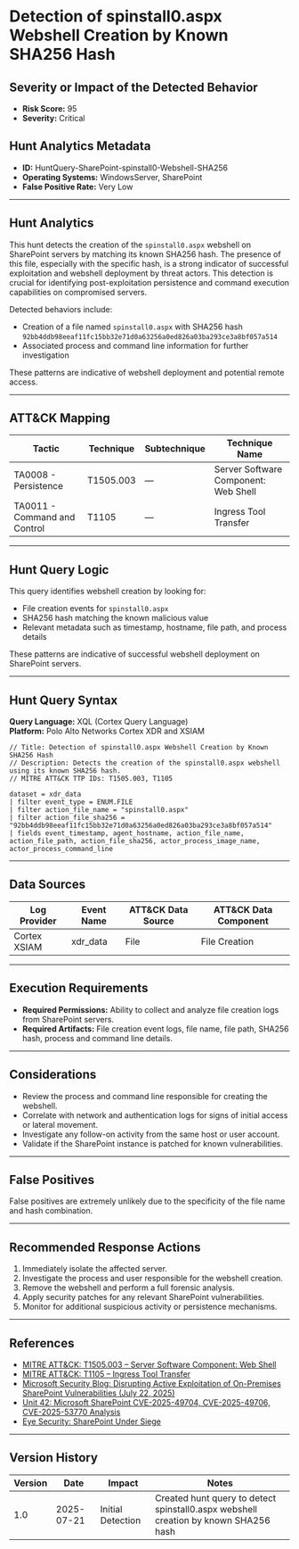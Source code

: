 # Detection of spinstall0.aspx Webshell Creation by Known SHA256 Hash

## Severity or Impact of the Detected Behavior
- **Risk Score:** 95
- **Severity:** Critical

## Hunt Analytics Metadata

- **ID:** HuntQuery-SharePoint-spinstall0-Webshell-SHA256
- **Operating Systems:** WindowsServer, SharePoint
- **False Positive Rate:** Very Low

---

## Hunt Analytics

This hunt detects the creation of the `spinstall0.aspx` webshell on SharePoint servers by matching its known SHA256 hash. The presence of this file, especially with the specific hash, is a strong indicator of successful exploitation and webshell deployment by threat actors. This detection is crucial for identifying post-exploitation persistence and command execution capabilities on compromised servers.

Detected behaviors include:

- Creation of a file named `spinstall0.aspx` with SHA256 hash `92bb4ddb98eeaf11fc15bb32e71d0a63256a0ed826a03ba293ce3a8bf057a514`
- Associated process and command line information for further investigation

These patterns are indicative of webshell deployment and potential remote access.

---

## ATT&CK Mapping

| Tactic                        | Technique   | Subtechnique | Technique Name                                 |
|------------------------------|-------------|--------------|-----------------------------------------------|
| TA0008 - Persistence         | T1505.003   | —            | Server Software Component: Web Shell           |
| TA0011 - Command and Control | T1105       | —            | Ingress Tool Transfer                         |

---

## Hunt Query Logic

This query identifies webshell creation by looking for:

- File creation events for `spinstall0.aspx`
- SHA256 hash matching the known malicious value
- Relevant metadata such as timestamp, hostname, file path, and process details

These patterns are indicative of successful webshell deployment on SharePoint servers.

---

## Hunt Query Syntax

**Query Language:** XQL (Cortex Query Language)  
**Platform:** Polo Alto Networks Cortex XDR and XSIAM

```xql
// Title: Detection of spinstall0.aspx Webshell Creation by Known SHA256 Hash
// Description: Detects the creation of the spinstall0.aspx webshell using its known SHA256 hash.
// MITRE ATT&CK TTP IDs: T1505.003, T1105

dataset = xdr_data   
| filter event_type = ENUM.FILE 
| filter action_file_name = "spinstall0.aspx"  
| filter action_file_sha256 = "92bb4ddb98eeaf11fc15bb32e71d0a63256a0ed826a03ba293ce3a8bf057a514" 
| fields event_timestamp, agent_hostname, action_file_name, action_file_path, action_file_sha256, actor_process_image_name, actor_process_command_line  
```

---

## Data Sources

| Log Provider   | Event Name   | ATT&CK Data Source | ATT&CK Data Component |
|---------------|--------------|--------------------|-----------------------|
| Cortex XSIAM  | xdr_data     | File               | File Creation         |

---

## Execution Requirements

- **Required Permissions:** Ability to collect and analyze file creation logs from SharePoint servers.
- **Required Artifacts:** File creation event logs, file name, file path, SHA256 hash, process and command line details.

---

## Considerations

- Review the process and command line responsible for creating the webshell.
- Correlate with network and authentication logs for signs of initial access or lateral movement.
- Investigate any follow-on activity from the same host or user account.
- Validate if the SharePoint instance is patched for known vulnerabilities.

---

## False Positives

False positives are extremely unlikely due to the specificity of the file name and hash combination.

---

## Recommended Response Actions

1. Immediately isolate the affected server.
2. Investigate the process and user responsible for the webshell creation.
3. Remove the webshell and perform a full forensic analysis.
4. Apply security patches for any relevant SharePoint vulnerabilities.
5. Monitor for additional suspicious activity or persistence mechanisms.

---

## References

- [MITRE ATT&CK: T1505.003 – Server Software Component: Web Shell](https://attack.mitre.org/techniques/T1505/003/)
- [MITRE ATT&CK: T1105 – Ingress Tool Transfer](https://attack.mitre.org/techniques/T1105/)
- [Microsoft Security Blog: Disrupting Active Exploitation of On-Premises SharePoint Vulnerabilities (July 22, 2025)](https://www.microsoft.com/en-us/security/blog/2025/07/22/disrupting-active-exploitation-of-on-premises-sharepoint-vulnerabilities/)
- [Unit 42: Microsoft SharePoint CVE-2025-49704, CVE-2025-49706, CVE-2025-53770 Analysis](https://unit42.paloaltonetworks.com/microsoft-sharepoint-cve-2025-49704-cve-2025-49706-cve-2025-53770/)
- [Eye Security: SharePoint Under Siege](https://research.eye.security/sharepoint-under-siege/)

---

## Version History

| Version | Date       | Impact            | Notes                                                                                      |
|---------|------------|-------------------|--------------------------------------------------------------------------------------------|
| 1.0     | 2025-07-21 | Initial Detection | Created hunt query to detect spinstall0.aspx webshell creation by known SHA256 hash |
